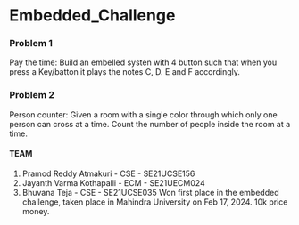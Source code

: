 # Embedded_Challenge

### Problem 1
Pay the time: Build an embelled systen with 4 button such that when you press a Key/batton it plays the notes C, D. E and F accordingly.

### Problem 2
Person counter: Given a room with a single color through which only one person can cross at a time. Count the number of people inside the room at a time.

#### TEAM
1. Pramod Reddy Atmakuri - CSE - SE21UCSE156
2. Jayanth Varma Kothapalli - ECM - SE21UECM024
3. Bhuvana Teja - CSE - SE21UCSE035
Won first place in the embedded challenge, taken place in Mahindra University on Feb 17, 2024. 10k price money.
